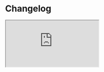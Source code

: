 # Changelog  <a href="https://www.eblasoft.com.tr/espocrm-extension-page/last-login" target="_blank" id="ext-version" data-id="64ef04e1cce6f0281"></a>

<iframe src="https://crm.eblasoft.com.tr/?entryPoint=changeLog&exId=64ef04e1cce6f0281" allowfullscreen></iframe>